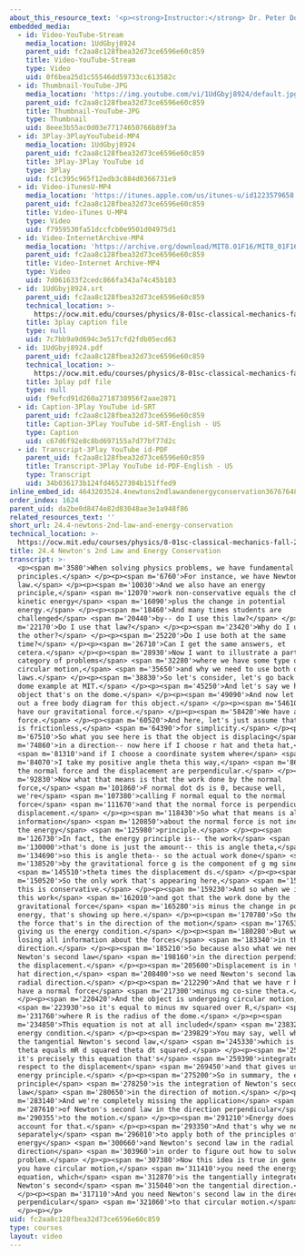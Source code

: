 ```yaml
---
about_this_resource_text: '<p><strong>Instructor:</strong> Dr. Peter Dourmashkin</p>'
embedded_media:
  - id: Video-YouTube-Stream
    media_location: 1UdGbyj8924
    parent_uid: fc2aa8c128fbea32d73ce6596e60c859
    title: Video-YouTube-Stream
    type: Video
    uid: 0f6bea25d1c55546dd59733cc613582c
  - id: Thumbnail-YouTube-JPG
    media_location: 'https://img.youtube.com/vi/1UdGbyj8924/default.jpg'
    parent_uid: fc2aa8c128fbea32d73ce6596e60c859
    title: Thumbnail-YouTube-JPG
    type: Thumbnail
    uid: 8eee3b55ac0d03e77174650766b89f3a
  - id: 3Play-3PlayYouTubeid-MP4
    media_location: 1UdGbyj8924
    parent_uid: fc2aa8c128fbea32d73ce6596e60c859
    title: 3Play-3Play YouTube id
    type: 3Play
    uid: fc1c395c965f12edb3c884d0366731e9
  - id: Video-iTunesU-MP4
    media_location: 'https://itunes.apple.com/us/itunes-u/id1223579658'
    parent_uid: fc2aa8c128fbea32d73ce6596e60c859
    title: Video-iTunes U-MP4
    type: Video
    uid: f7959530fa51dccfcb0e9501d04975d1
  - id: Video-InternetArchive-MP4
    media_location: 'https://archive.org/download/MIT8.01F16/MIT8_01F16_L24v04_360p.mp4'
    parent_uid: fc2aa8c128fbea32d73ce6596e60c859
    title: Video-Internet Archive-MP4
    type: Video
    uid: 7d061633f2cedc866fa343a74c45b103
  - id: 1UdGbyj8924.srt
    parent_uid: fc2aa8c128fbea32d73ce6596e60c859
    technical_location: >-
      https://ocw.mit.edu/courses/physics/8-01sc-classical-mechanics-fall-2016/week-8-potential-energy-and-energy-conservation/24.4-newtons-2nd-law-and-energy-conservation/24.4-newtons-2nd-law-and-energy-conservation/1UdGbyj8924.srt
    title: 3play caption file
    type: null
    uid: 7c7bb9a9d694c3e517cfd2fdb05ecd63
  - id: 1UdGbyj8924.pdf
    parent_uid: fc2aa8c128fbea32d73ce6596e60c859
    technical_location: >-
      https://ocw.mit.edu/courses/physics/8-01sc-classical-mechanics-fall-2016/week-8-potential-energy-and-energy-conservation/24.4-newtons-2nd-law-and-energy-conservation/24.4-newtons-2nd-law-and-energy-conservation/1UdGbyj8924.pdf
    title: 3play pdf file
    type: null
    uid: f9efcd91d260a2718738956f2aae2871
  - id: Caption-3Play YouTube id-SRT
    parent_uid: fc2aa8c128fbea32d73ce6596e60c859
    title: Caption-3Play YouTube id-SRT-English - US
    type: Caption
    uid: c67d6f92e8c8bd697155a7d77bf77d2c
  - id: Transcript-3Play YouTube id-PDF
    parent_uid: fc2aa8c128fbea32d73ce6596e60c859
    title: Transcript-3Play YouTube id-PDF-English - US
    type: Transcript
    uid: 34b036173b124fd46527304b151ffed9
inline_embed_id: 4643203524.4newtons2ndlawandenergyconservation36767648
order_index: 1624
parent_uid: da2be0d8474e82d83048ae3e1a948f86
related_resources_text: ''
short_url: 24.4-newtons-2nd-law-and-energy-conservation
technical_location: >-
  https://ocw.mit.edu/courses/physics/8-01sc-classical-mechanics-fall-2016/week-8-potential-energy-and-energy-conservation/24.4-newtons-2nd-law-and-energy-conservation/24.4-newtons-2nd-law-and-energy-conservation
title: 24.4 Newton's 2nd Law and Energy Conservation
transcript: >-
  <p><span m='3580'>When solving physics problems, we have fundamental
  principles.</span> </p><p><span m='6760'>For instance, we have Newton's second
  law.</span> </p><p><span m='10030'>And we also have an energy
  principle,</span> <span m='12070'>work non-conservative equals the change in
  kinetic energy</span> <span m='16090'>plus the change in potential
  energy.</span> </p><p><span m='18460'>And many times students are
  challenged</span> <span m='20440'>by-- do I use this law?</span> </p><p><span
  m='22170'>Do I use that law?</span> </p><p><span m='23420'>Why do I use one or
  the other?</span> </p><p><span m='25220'>Do I use both at the same
  time?</span> </p><p><span m='26710'>Can I get the same answers, et
  cetera.</span> </p><p><span m='28930'>Now I want to illustrate a particular
  category of problems</span> <span m='32280'>where we have some type of
  circular motion,</span> <span m='35650'>and why we need to use both of these
  laws.</span> </p><p><span m='38830'>So let's consider, let's go back to our
  dome example at MIT.</span> </p><p><span m='45250'>And let's say we have an
  object that's on the dome.</span> </p><p><span m='49090'>And now let's write
  out a free body diagram for this object.</span> </p><p><span m='54610'>So we
  have our gravitational force.</span> </p><p><span m='58420'>We have a normal
  force.</span> </p><p><span m='60520'>And here, let's just assume that our dome
  is frictionless,</span> <span m='64390'>for simplicity.</span> </p><p><span
  m='67510'>So what you see here is that the object is displacing</span> <span
  m='74860'>in a direction-- now here if I choose r hat and theta hat,</span>
  <span m='81310'>and if I choose a coordinate system where</span> <span
  m='84070'>I take my positive angle theta this way,</span> <span m='86650'>that
  the normal force and the displacement are perpendicular.</span> </p><p><span
  m='92830'>Now what that means is that the work done by the normal
  force,</span> <span m='101860'>F normal dot ds is 0, because well,
  we're</span> <span m='107380'>calling F normal equal to the normal
  force</span> <span m='111670'>and that the normal force is perpendicular to
  displacement.</span> </p><p><span m='118430'>So what that means is all
  information</span> <span m='120850'>about the normal force is not included in
  the energy</span> <span m='125980'>principle.</span> </p><p><span
  m='126730'>In fact, the energy principle is-- the work</span> <span
  m='130000'>that's done is just the amount-- this is angle theta,</span> <span
  m='134690'>so this is angle theta-- so the actual work done</span> <span
  m='138520'>by the gravitational force g is the component of g mg sine</span>
  <span m='145510'>theta times the displacement ds.</span> </p><p><span
  m='150520'>So the only work that's appearing here,</span> <span m='155240'>and
  this is conservative.</span> </p><p><span m='159230'>And so when we integrated
  this work</span> <span m='162010'>and got that the work done by the
  gravitational force</span> <span m='165280'>is minus the change in potential
  energy, that's showing up here.</span> </p><p><span m='170780'>So the part of
  the force that's in the direction of the motion</span> <span m='176530'>is
  giving us the energy condition.</span> </p><p><span m='180280'>But we're
  losing all information about the forces</span> <span m='183340'>in the radial
  direction.</span> </p><p><span m='185210'>So because also what we need is
  Newton's second law</span> <span m='198160'>in the direction perpendicular to
  the displacement.</span> </p><p><span m='205600'>Displacement is in the theta
  hat direction,</span> <span m='208400'>so we need Newton's second law in the
  radial direction.</span> </p><p><span m='212290'>And that we have r hat, is we
  have a normal force</span> <span m='217300'>minus mg co-sine theta.</span>
  </p><p><span m='220420'>And the object is undergoing circular motion,</span>
  <span m='223930'>so it's equal to minus mv squared over R,</span> <span
  m='231760'>where R is the radius of the dome.</span> </p><p><span
  m='234850'>This equation is not at all included</span> <span m='238329'>in the
  energy condition.</span> </p><p><span m='239829'>You may say, well what about
  the tangential Newton's second law,</span> <span m='245330'>which is mg sine
  theta equals mR d squared theta dt squared.</span> </p><p><span m='255910'>But
  it's precisely this equation that's</span> <span m='259390'>integrated with
  respect to the displacement</span> <span m='269450'>and that gives us our
  energy principle.</span> </p><p><span m='275200'>So in summary, the energy
  principle</span> <span m='278250'>is the integration of Newton's second
  law</span> <span m='280650'>in the direction of motion.</span> </p><p><span
  m='283140'>And we're completely missing the application</span> <span
  m='287610'>of Newton's second law in the direction perpendicular</span> <span
  m='290355'>to the motion.</span> </p><p><span m='291210'>Energy does not
  account for that.</span> </p><p><span m='293350'>And that's why we needed
  separately</span> <span m='296010'>to apply both of the principles of
  energy</span> <span m='300660'>and Newton's second law in the radial
  direction</span> <span m='303960'>in order to figure out how to solve this
  problem.</span> </p><p><span m='307380'>Now this idea is true in general when
  you have circular motion,</span> <span m='311410'>you need the energy
  equation, which</span> <span m='312870'>is the tangentially integrated
  Newton's second</span> <span m='315040'>on the tangential direction.</span>
  </p><p><span m='317110'>And you need Newton's second law in the direction
  perpendicular</span> <span m='321060'>to that circular motion.</span>
  </p><p></p>
uid: fc2aa8c128fbea32d73ce6596e60c859
type: courses
layout: video
---
```

